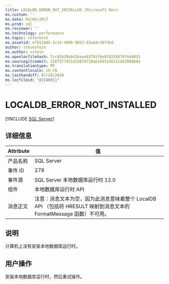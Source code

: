 ```yaml
---
title: LOCALDB_ERROR_NOT_INSTALLED |Microsoft Docs
ms.custom: ''
ms.date: 03/04/2017
ms.prod: sql
ms.reviewer: ''
ms.technology: performance
ms.topic: reference
ms.assetid: e7912885-1c14-409b-9022-83ad4c36f3bd
author: stevestein
ms.author: sstein
ms.openlocfilehash: 7cc95b39eb41baee83791f6e87d235676feb9831
ms.sourcegitcommit: 216f377451e53874718ae1645a2611cdb198808a
ms.translationtype: MT
ms.contentlocale: zh-CN
ms.lasthandoff: 07/28/2020
ms.locfileid: "87246011"
---
```

# <a name="localdb_error_not_installed"></a>LOCALDB_ERROR_NOT_INSTALLED
 [!INCLUDE [SQL Server](../../includes/applies-to-version/sqlserver.md)]
    
## <a name="details"></a>详细信息  
  
| Attribute | 值 |
| --------- | ----- |
|产品名称|SQL Server|  
|事件 ID|278|  
|事件源|SQL Server 本地数据库运行时 12.0|  
|组件|本地数据库运行时 API|  
|消息正文|注意：消息文本为空，因为此消息意味着整个 LocalDB API （包括将 HRESULT 映射到消息文本的 FormatMessage 函数）不可用。|  
  
## <a name="explanation"></a>说明  
 计算机上没有安装本地数据库运行时。  
  
## <a name="user-action"></a>用户操作  
 安装本地数据库运行时，然后重试操作。  
  
  
